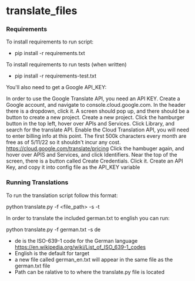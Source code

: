 # translate_files


### Requirements
To install requirements to run script:
* pip install -r requirements.txt

To install requirements to run tests (when written)
* pip install -r requirements-test.txt

You'll also need to get a Google API_KEY:

In order to use the Google Translate API, you need an API KEY.
Create a Google account, and navigate to console.cloud.google.com.
In the header there is a dropdown, click it.
A screen should pop up, and there should be a button to create a new project.
Create a new project.
Click the hamburger button in the top left, hover over APIs and Services.
Click Library, and search for the translate API.
Enable the Cloud Translation API, you will need to enter billing info at this point.
The first 500k characters every month are free as of 5/11/22 so it shouldn't incur any cost. 
https://cloud.google.com/translate/pricing
Click the hambuger again, and hover over APIS and Services, and click Identifiers.
Near the top of the screen, there is a button called Create Credentials. Click it.
Create an API Key, and copy it into config file as the API_KEY variable


### Running Translations
To run the translation script follow this format:

python translate.py -f <file_path> -s <source language>  -t <target language>

In order to translate the included german.txt to english you can run:

python translate.py -f german.txt -s de

* de is the ISO-639-1 code for the German language https://en.wikipedia.org/wiki/List_of_ISO_639-1_codes
* English is the default for target
* a new file called german_en.txt will appear in the same file as the german.txt file
* Path can be ralative to to where the translate.py file is located